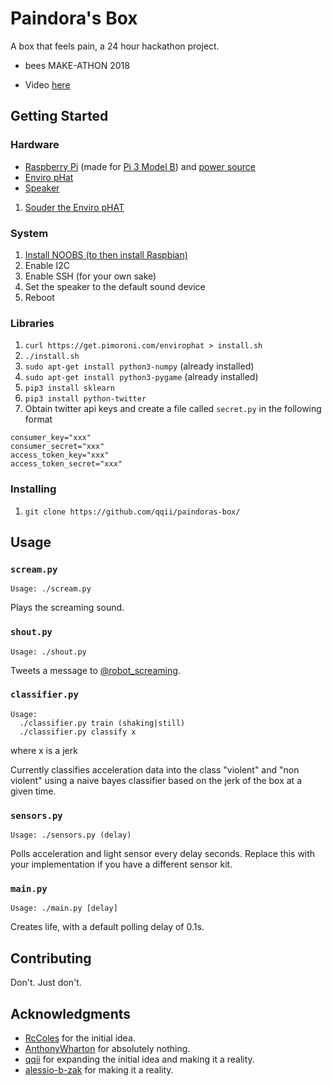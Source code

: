# Paindora's Box

A box that feels pain, a 24 hour hackathon project.

* bees MAKE-ATHON 2018

* Video [here](https://www.youtube.com/watch?v=zILSPt83rd8)
## Getting Started

### Hardware

* [Raspberry Pi](https://www.raspberrypi.org/products/) (made for [Pi 3 Model B](https://www.raspberrypi.org/products/raspberry-pi-3-model-b/)) and [power source](https://www.amazon.co.uk/Cell-Phone-Portable-Power-Bank-Chargers/b?ie=UTF8&node=5520530031) 
* [Enviro pHat](https://shop.pimoroni.com/products/enviro-phat)
* [Speaker](https://www.amazon.co.uk/UKHONK-Portable-Loudspeaker-Multimedia-Notebook/dp/B006RBSHAQ/)

1. [Souder the Enviro pHAT](https://learn.pimoroni.com/tutorial/sandyj/soldering-phats) 

### System

1. [Install NOOBS (to then install Raspbian)](https://www.raspberrypi.org/help/noobs-setup/2/)
1. Enable I2C
1. Enable SSH (for your own sake)
1. Set the speaker to the default sound device
1. Reboot

### Libraries

1. `curl https://get.pimoroni.com/envirophat > install.sh`
1. `./install.sh`
1. `sudo apt-get install python3-numpy` (already installed)
1. `sudo apt-get install python3-pygame` (already installed)
1. `pip3 install sklearn`
1. `pip3 install python-twitter`
1. Obtain twitter api keys and create a file called `secret.py` in the following format

```
consumer_key="xxx"
consumer_secret="xxx"
access_token_key="xxx"
access_token_secret="xxx"
```

### Installing

1. `git clone https://github.com/qqii/paindoras-box/`

## Usage

### `scream.py`

`Usage: ./scream.py`

Plays the screaming sound.

### `shout.py`

`Usage: ./shout.py`

Tweets a message to [@robot_screaming](https://twitter.com/robot_screaming).

### `classifier.py`

```
Usage:
  ./classifier.py train (shaking|still)
  ./classifier.py classify x
```
where x is a jerk

Currently classifies acceleration data into the class "violent" and "non violent" using a naive bayes classifier based on the jerk of the box at a given time.

### `sensors.py`

`Usage: ./sensors.py (delay)`

Polls acceleration and light sensor every delay seconds. Replace this with your implementation if you have a different sensor kit. 

### `main.py`

`Usage: ./main.py [delay]`

Creates life, with a default polling delay of 0.1s.

## Contributing

Don't. Just don't.

## Acknowledgments

* [RcColes](https://github.com/rccoles) for the initial idea.
* [AnthonyWharton](https://github.com/anthonywharton) for absolutely nothing.
* [qqii](https://github.com/qqii) for expanding the initial idea and making it a reality.
* [alessio-b-zak](https://github.com/alessio-b-zak) for making it a reality.
